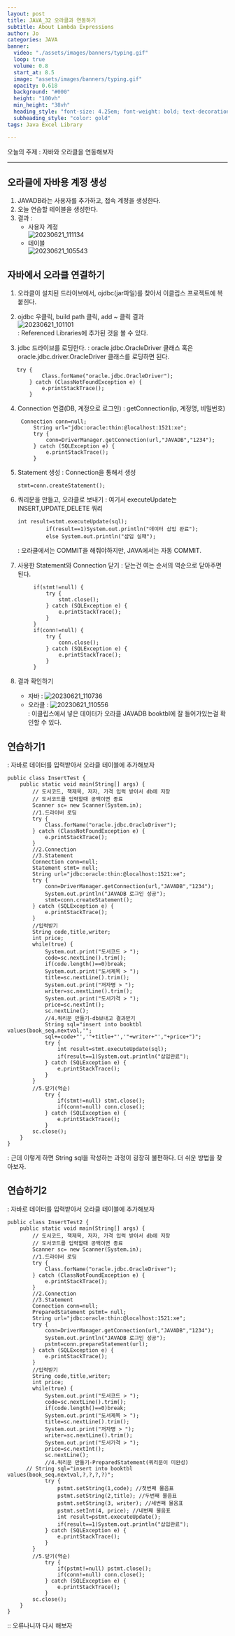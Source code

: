 ```yaml
---
layout: post
title: JAVA_32 오라클과 연동하기
subtitle: About Lambda Expressions
author: Jo
categories: JAVA
banner:
  video: "./assets/images/banners/typing.gif"
  loop: true
  volume: 0.8
  start_at: 8.5
  image: "assets/images/banners/typing.gif"
  opacity: 0.618
  background: "#000"
  height: "100vh"
  min_height: "38vh"
  heading_style: "font-size: 4.25em; font-weight: bold; text-decoration: underline"
  subheading_style: "color: gold"
tags: Java Excel Library

---
```



오늘의 주제 : 자바와 오라클을 연동해보자 <br>
 * * *

## 오라클에 자바용 계정 생성
1. JAVADB라는 사용자를 추가하고, 접속 계정을 생성한다.
2. 오늘 연습할 테이블을 생성한다.
3. 결과 :
   - 사용자 계정<br>
      ![20230621_111134](https://github.com/CheeseYoung/cheeseyoung.github.io/assets/132384527/457d76c1-98dc-4fc2-bc5d-248202d161b0)
   - 테이블<br>
      ![20230621_105543](https://github.com/CheeseYoung/cheeseyoung.github.io/assets/132384527/d730e3f6-1ebd-45a8-b01c-ff0469896328)

## 자바에서 오라클 연결하기
1. 오라클이 설치된 드라이브에서, ojdbc(jar파일)를 찾아서 이클립스 프로젝트에 복붙힌다. 
2. ojdbc 우클릭, build path 클릭, add ~ 클릭
   결과 <br>
   ![20230621_101101](https://github.com/CheeseYoung/cheeseyoung.github.io/assets/132384527/d82a05b7-4f16-47f1-990a-8a2b37881037) <br>
: Referenced Libraries에  추가된 것을 볼 수 있다.

3. jdbc 드라이브를 로딩한다.
  : oracle.jdbc.OracleDriver 클래스 혹은 oracle.jdbc.driver.OracleDriver 클래스를 로딩하면 된다.
 ```eclipse
	try {
			Class.forName("oracle.jdbc.OracleDriver");
		} catch (ClassNotFoundException e) {
			e.printStackTrace();
		}
 ```
4. Connection 연결(DB, 계정으로 로그인)
   : getConnection(ip, 계정명, 비밀번호)
   ```eclipse
   	Connection conn=null;
		String url="jdbc:oracle:thin:@localhost:1521:xe";
		try {
			conn=DriverManager.getConnection(url,"JAVADB","1234");
		} catch (SQLException e) {
			e.printStackTrace();
		}
   ```
5. Statement 생성
   : Connection을 통해서 생성
   ```eclipse
   stmt=conn.createStatement();
   ```
6. 쿼리문을 만들고, 오라클로 보내기
   : 여기서 executeUpdate는 INSERT,UPDATE,DELETE 쿼리
   ```eclipse
   int result=stmt.executeUpdate(sql);
			if(result==1)System.out.println("데이터 삽입 완료");
			else System.out.println("삽입 실패");
   ```
   : 오라클에서는 COMMIT을 해줘야하지만, JAVA에서는 자동 COMMIT.
7. 사용한 Statement와 Connection 닫기
   : 닫는건 여는 순서의 역순으로 닫아주면 된다.
   ```eclipse
   		if(stmt!=null) {
			try {
				stmt.close();
			} catch (SQLException e) {
				e.printStackTrace();
			}
		}	
		if(conn!=null) {
			try {
				conn.close();
			} catch (SQLException e) {
				e.printStackTrace();
			}
		}	
   ```

8. 결과 확인하기
   - 자바
     : ![20230621_110736](https://github.com/CheeseYoung/cheeseyoung.github.io/assets/132384527/e5d995ff-e04e-4bc5-a49a-33ffd8c4f357)
   - 오라클
     : ![20230621_110556](https://github.com/CheeseYoung/cheeseyoung.github.io/assets/132384527/1958a3ea-0ce0-43d8-9e01-343e43cde7de)<br>
     : 이클립스에서 넣은 데이터가 오라클 JAVADB booktbl에 잘 들어가있는걸 확인할 수 있다.<br>

## 연습하기1
: 자바로 데이터를 입력받아서 오라클 테이블에 추가해보자
```eclipse
public class InsertTest {
	public static void main(String[] args) {
		// 도서코드, 책제목, 저자, 가격 입력 받아서 db에 저장
		// 도서코드를 입력할때 공백이면 종료
		Scanner sc= new Scanner(System.in);
		//1.드라이버 로딩
		try {
			Class.forName("oracle.jdbc.OracleDriver");
		} catch (ClassNotFoundException e) {
			e.printStackTrace();
		}
		//2.Connection
		//3.Statement
		Connection conn=null;
		Statement stmt= null;
		String url="jdbc:oracle:thin:@localhost:1521:xe";
		try {
			conn=DriverManager.getConnection(url,"JAVADB","1234");
			System.out.println("JAVADB 로그인 성공");
			stmt=conn.createStatement();
		} catch (SQLException e) {
			e.printStackTrace();
		}
		//입력받기
		String code,title,writer;
		int price;
		while(true) {
			System.out.print("도서코드 > ");
			code=sc.nextLine().trim();
			if(code.length()==0)break;
			System.out.print("도서제목 > ");
			title=sc.nextLine().trim();
			System.out.print("저자명 > ");
			writer=sc.nextLine().trim();
			System.out.print("도서가격 > ");
			price=sc.nextInt();
			sc.nextLine();
			//4.쿼리문 만들기-db보내고 결과받기
			String sql="insert into booktbl values(book_seq.nextval,'";
			sql+=code+"','"+title+"','"+writer+"',"+price+")";
			try {
				int result=stmt.executeUpdate(sql);
				if(result==1)System.out.println("삽입완료");
			} catch (SQLException e) {
				e.printStackTrace();
			}		
		}
		//5.닫기(역순)		
			try {
				if(stmt!=null) stmt.close();
				if(conn!=null) conn.close();
			} catch (SQLException e) {
				e.printStackTrace();
			}
		sc.close();
	}
}
```
: 근데 이렇게 하면 String sql을 작성하는 과정이 굉장히 불편하다. 더 쉬운 방법을 찾아보자.

## 연습하기2
: 자바로 데이터를 입력받아서 오라클 테이블에 추가해보자
```eclipse
public class InsertTest2 {
	public static void main(String[] args) {
		// 도서코드, 책제목, 저자, 가격 입력 받아서 db에 저장
		// 도서코드를 입력할때 공백이면 종료
		Scanner sc= new Scanner(System.in);
		//1.드라이버 로딩
		try {
			Class.forName("oracle.jdbc.OracleDriver");
		} catch (ClassNotFoundException e) {
			e.printStackTrace();
		}
		//2.Connection
		//3.Statement
		Connection conn=null;
		PreparedStatement pstmt= null;
		String url="jdbc:oracle:thin:@localhost:1521:xe";
		try {
			conn=DriverManager.getConnection(url,"JAVADB","1234");
			System.out.println("JAVADB 로그인 성공");
			pstmt=conn.prepareStatement(url);
		} catch (SQLException e) {
			e.printStackTrace();
		}
		//입력받기
		String code,title,writer;
		int price;
		while(true) {
			System.out.print("도서코드 > ");
			code=sc.nextLine().trim();
			if(code.length()==0)break;
			System.out.print("도서제목 > ");
			title=sc.nextLine().trim();
			System.out.print("저자명 > ");
			writer=sc.nextLine().trim();
			System.out.print("도서가격 > ");
			price=sc.nextInt();
			sc.nextLine();
			//4.쿼리문 만들기-PreparedStatement(쿼리문이 미완성)
      // String sql="insert into booktbl values(book_seq.nextval,?,?,?,?)";	
			try {
				pstmt.setString(1,code); //첫번째 물음표
				pstmt.setString(2,title); //두번째 물음표
				pstmt.setString(3, writer); //세번째 물음표
				pstmt.setInt(4, price); //네번째 물음표				
				int result=pstmt.executeUpdate();
				if(result==1)System.out.println("삽입완료");
			} catch (SQLException e) {
				e.printStackTrace();
			}	
		}
		//5.닫기(역순)		
			try {
				if(pstmt!=null) pstmt.close();
				if(conn!=null) conn.close();
			} catch (SQLException e) {
				e.printStackTrace();
			}
		sc.close();
	}
}
```
 :: 오류나니까 다시 해보자






